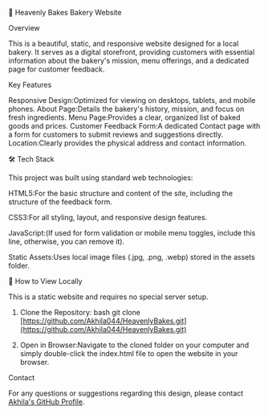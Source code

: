 🍰 Heavenly Bakes Bakery Website

 Overview

This is a beautiful, static, and responsive website designed for a local bakery. It serves as a digital storefront, providing customers with essential information about the bakery's mission, menu offerings, and a dedicated page for customer feedback.

 Key Features

Responsive Design:Optimized for viewing on desktops, tablets, and mobile phones.
About Page:Details the bakery's history, mission, and focus on fresh ingredients.
Menu Page:Provides a clear, organized list of baked goods and prices.
Customer Feedback Form:A dedicated Contact page with a form for customers to submit reviews and suggestions directly.
Location:Clearly provides the physical address and contact information.

 🛠 Tech Stack

This project was built using standard web technologies:

HTML5:For the basic structure and content of the site, including the structure of the feedback form.

CSS3:For all styling, layout, and responsive design features.

JavaScript:(If used for form validation or mobile menu toggles, include this line, otherwise, you can remove it).

Static Assets:Uses local image files (.jpg, .png, .webp) stored in the assets folder.

 🚀 How to View Locally

This is a static website and requires no special server setup.

1.  Clone the Repository:
    bash
    git clone [https://github.com/Akhila044/HeavenlyBakes.git](https://github.com/Akhila044/HeavenlyBakes.git)
    
2.  Open in Browser:Navigate to the cloned folder on your computer and simply double-click the index.html file to open the website in your browser.


Contact

For any questions or suggestions regarding this design, please contact [Akhila's GitHub Profile](https://github.com/Akhila044).
